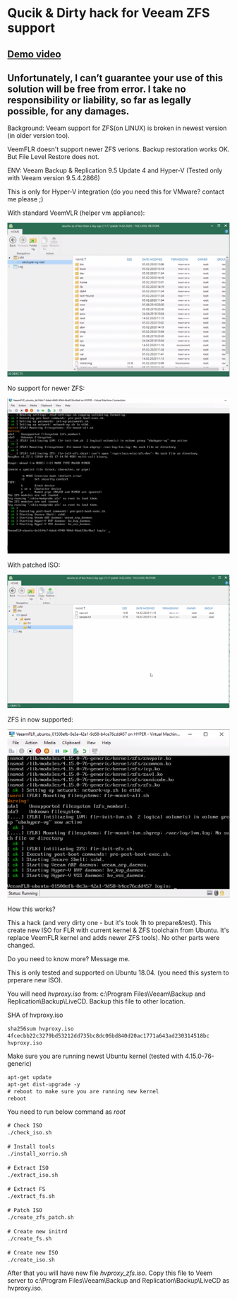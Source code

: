 # Qucik & Dirty hack for Veeam ZFS support

## [Demo video](https://youtu.be/0o-7FcIOmiM)

## Unfortunately, I can’t guarantee your use of this solution will be free from error. I take no responsibility or liability, so far as legally possible, for any damages.

Background: Veeam support for ZFS(on LINUX) is broken in newest version (in older version too).

VeemFLR doesn't support newer ZFS verions. Backup restoration works OK. But File Level Restore does not.


ENV: Veeam Backup & Replication 9.5 Update 4 and Hyper-V (Tested only with Veeam version 9.5.4.2866)

This is only for Hyper-V integration (do you need this for VMware? contact me please ;)

With standard VeemVLR (helper vm appliance):

![img1](https://raw.githubusercontent.com/rjsocha/veeam-flr-zfs-hack/master/img/flr1.png)

No support for newer ZFS:

![img1](https://raw.githubusercontent.com/rjsocha/veeam-flr-zfs-hack/master/img/helper_vm1.png)

With patched ISO:

![img1](https://raw.githubusercontent.com/rjsocha/veeam-flr-zfs-hack/master/img/flr2.png)

ZFS in now supported:

![img1](https://raw.githubusercontent.com/rjsocha/veeam-flr-zfs-hack/master/img/helper_vm2.png)

How this works?

This a hack (and very dirty one - but it's took 1h to prepare&test).
This create new ISO for FLR with current kernel & ZFS toolchain from Ubuntu. It's replace VeemFLR kernel and adds newer ZFS tools).
No other parts were changed.

Do you need to know more? Message me.


This is only tested and supported on Ubuntu 18.04. (you need this system to prperare new ISO).


You will need *hvproxy.iso* from: c:\Program Files\Veeam\Backup and Replication\Backup\LiveCD. Backup this file to other location.

SHA of hvproxy.iso
```
sha256sum hvproxy.iso
4fcecbb22c3279bd53212dd735bc8dc06bd840d20ac1771a643ad230314518bc  hvproxy.iso
```

Make sure you are running newst Ubuntu kernel (tested with 4.15.0-76-generic)

```
apt-get update 
apt-get dist-upgrade -y
# reboot to make sure you are running new kernel
reboot 
```

You need to run below command as *root*
```
# Check ISO
./check_iso.sh

# Install tools
./install_xorrio.sh

# Extract ISO
./extract_iso.sh

# Extract FS
./extract_fs.sh

# Patch ISO
./create_zfs_patch.sh

# Create new initrd
./create_fs.sh

# Create new ISO
./create_iso.sh
```

After that you will have new file *hvproxy_zfs.iso*. Copy this file to Veem server to c:\Program Files\Veeam\Backup and Replication\Backup\LiveCD as hvproxy.iso.

